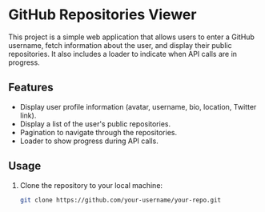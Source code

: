 # GitHub Repositories Viewer

This project is a simple web application that allows users to enter a GitHub username, fetch information about the user, and display their public repositories. It also includes a loader to indicate when API calls are in progress.

## Features

- Display user profile information (avatar, username, bio, location, Twitter link).
- Display a list of the user's public repositories.
- Pagination to navigate through the repositories.
- Loader to show progress during API calls.

## Usage

1. Clone the repository to your local machine:

   ```bash
   git clone https://github.com/your-username/your-repo.git
